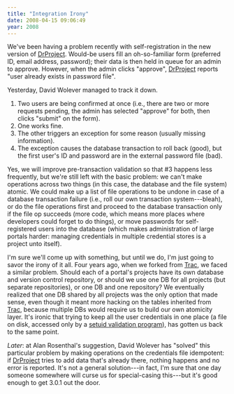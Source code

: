 ```yaml
---
title: "Integration Irony"
date: 2008-04-15 09:06:49
year: 2008
---
```

We've been having a problem recently with self-registration in the new version of <a href="http://www.drproject.org">DrProject</a>. Would-be users fill an oh-so-familiar form (preferred ID, email address, password); their data is then held in queue for an admin to approve.  However, when the admin clicks "approve", <a href="http://www.drproject.org">DrProject</a> reports "user already exists in password file".

Yesterday, David Wolever managed to track it down.
<ol>
	<li>Two users are being confirmed at once (i.e., there are two or more requests pending, the admin has selected "approve" for both, then clicks "submit" on the form).</li>
	<li>One works fine.</li>
	<li>The other triggers an exception for some reason (usually missing information).</li>
	<li>The exception causes the database transaction to roll back (good), but the first user's ID and password are in the external password file (bad).</li>
</ol>
Yes, we will improve pre-transaction validation so that #3 happens less frequently, but we're still left with the basic problem: we can't make operations across two things (in this case, the database and the file system) atomic. We could make up a list of file operations to be undone in case of a database transaction failure (i.e., roll our own transaction system---bleah), or do the file operations first and proceed to the database transaction only if the file op succeeds (more code, which means more places where developers could forget to do things), or move passwords for self-registered users into the database (which makes administration of large portals harder: managing credentials in multiple credential stores is a project unto itself).

I'm sure we'll come up with something, but until we do, I'm just going to savor the irony of it all. Four years ago, when we forked from <a href="http://trac.edgewall.org">Trac</a>, we faced a similar problem. Should each of a portal's projects have its own database and version control repository, or should we use one DB for all projects (but separate repositories), or one DB and one repository? We eventually realized that one DB shared by all projects was the only option that made sense, even though it meant more hacking on the tables inherited from <a href="http://trac.edgewall.org">Trac</a>, because multiple DBs would require us to build our own atomicity layer.  It's ironic that trying to keep all the user credentials in one place (a file on disk, accessed only by a <a href="http://pyre.third-bit.com/blog/archives/830.html">setuid validation program</a>), has gotten us back to the same point.

<em>Later</em>: at Alan Rosenthal's suggestion, David Wolever has "solved" this particular problem by making operations on the credentials file idempotent: if <a href="http://www.drproject.org">DrProject</a> tries to add data that's already there, nothing happens and no error is reported.  It's not a general solution---in fact, I'm sure that one day someone somewhere will curse us for special-casing this---but it's good enough to get 3.0.1 out the door.
